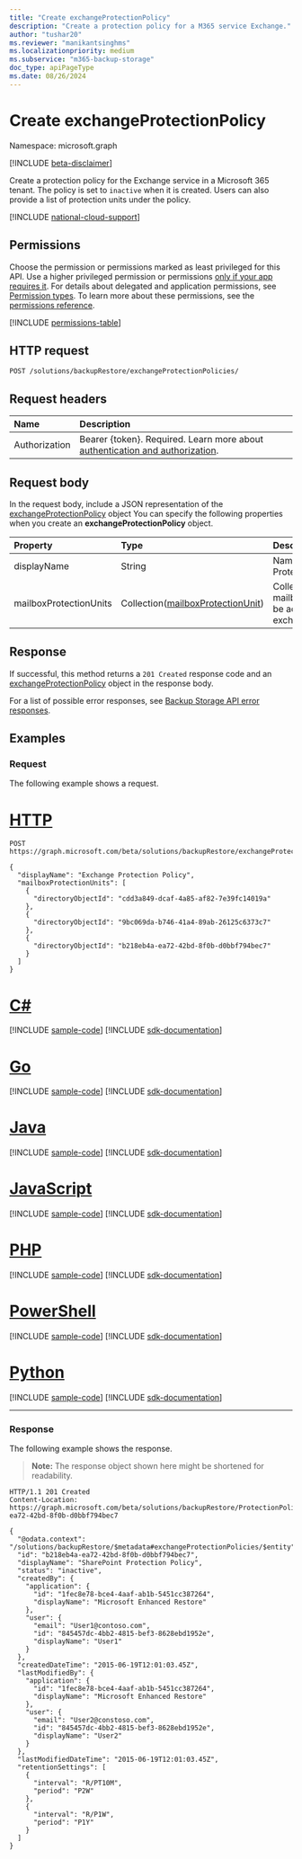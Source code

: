 ```yaml
---
title: "Create exchangeProtectionPolicy"
description: "Create a protection policy for a M365 service Exchange."
author: "tushar20"
ms.reviewer: "manikantsinghms"
ms.localizationpriority: medium
ms.subservice: "m365-backup-storage"
doc_type: apiPageType
ms.date: 08/26/2024
---
```


# Create exchangeProtectionPolicy

Namespace: microsoft.graph

[!INCLUDE [beta-disclaimer](../../includes/beta-disclaimer.md)]

Create a protection policy for the Exchange service in a Microsoft 365 tenant. The policy is set to `inactive` when it is created. Users can also provide a list of protection units under the policy.


[!INCLUDE [national-cloud-support](../../includes/global-only.md)]

## Permissions

Choose the permission or permissions marked as least privileged for this API. Use a higher privileged permission or permissions [only if your app requires it](/graph/permissions-overview#best-practices-for-using-microsoft-graph-permissions). For details about delegated and application permissions, see [Permission types](/graph/permissions-overview#permission-types). To learn more about these permissions, see the [permissions reference](/graph/permissions-reference).

<!-- { "blockType": "permissions", "name": "backuprestoreroot_post_exchangeprotectionpolicies" } -->
[!INCLUDE [permissions-table](../includes/permissions/backuprestoreroot-post-exchangeprotectionpolicies-permissions.md)]

## HTTP request

<!-- {
  "blockType": "ignored"
}
-->
``` http
POST /solutions/backupRestore/exchangeProtectionPolicies/
```

## Request headers

|Name|Description|
|:---|:---|
|Authorization|Bearer {token}. Required. Learn more about [authentication and authorization](/graph/auth/auth-concepts).|

## Request body

In the request body, include a JSON representation of the [exchangeProtectionPolicy](../resources/exchangeprotectionpolicy.md) object You can specify the following properties when you create an **exchangeProtectionPolicy** object.


|Property|Type|Description|
|:---|:---|:---|
|displayName|String|Name of the Exchange Protection Policy.|
|mailboxProtectionUnits|Collection([mailboxProtectionUnit](../resources/mailboxprotectionunit.md))|Collection of the mailboxProtectionUnits to be added to the exchangeProtectionPolicy.|

## Response

If successful, this method returns a `201 Created` response code and an [exchangeProtectionPolicy](../resources/exchangeprotectionpolicy.md) object in the response body.

For a list of possible error responses, see [Backup Storage API error responses](/graph/backup-storage-error-codes).

## Examples

### Request

The following example shows a request.
# [HTTP](#tab/http)
<!-- {
  "blockType": "request",
  "name": "exchangeprotectionpolicy_create"
}
-->

``` http
POST https://graph.microsoft.com/beta/solutions/backupRestore/exchangeProtectionPolicies

{
  "displayName": "Exchange Protection Policy",
  "mailboxProtectionUnits": [
    {
      "directoryObjectId": "cdd3a849-dcaf-4a85-af82-7e39fc14019a"
    },
    {
      "directoryObjectId": "9bc069da-b746-41a4-89ab-26125c6373c7"
    },
    {
      "directoryObjectId": "b218eb4a-ea72-42bd-8f0b-d0bbf794bec7"
    }
  ]
}
```

# [C#](#tab/csharp)
[!INCLUDE [sample-code](../includes/snippets/csharp/exchangeprotectionpolicy-create-csharp-snippets.md)]
[!INCLUDE [sdk-documentation](../includes/snippets/snippets-sdk-documentation-link.md)]

# [Go](#tab/go)
[!INCLUDE [sample-code](../includes/snippets/go/exchangeprotectionpolicy-create-go-snippets.md)]
[!INCLUDE [sdk-documentation](../includes/snippets/snippets-sdk-documentation-link.md)]

# [Java](#tab/java)
[!INCLUDE [sample-code](../includes/snippets/java/exchangeprotectionpolicy-create-java-snippets.md)]
[!INCLUDE [sdk-documentation](../includes/snippets/snippets-sdk-documentation-link.md)]

# [JavaScript](#tab/javascript)
[!INCLUDE [sample-code](../includes/snippets/javascript/exchangeprotectionpolicy-create-javascript-snippets.md)]
[!INCLUDE [sdk-documentation](../includes/snippets/snippets-sdk-documentation-link.md)]

# [PHP](#tab/php)
[!INCLUDE [sample-code](../includes/snippets/php/exchangeprotectionpolicy-create-php-snippets.md)]
[!INCLUDE [sdk-documentation](../includes/snippets/snippets-sdk-documentation-link.md)]

# [PowerShell](#tab/powershell)
[!INCLUDE [sample-code](../includes/snippets/powershell/exchangeprotectionpolicy-create-powershell-snippets.md)]
[!INCLUDE [sdk-documentation](../includes/snippets/snippets-sdk-documentation-link.md)]

# [Python](#tab/python)
[!INCLUDE [sample-code](../includes/snippets/python/exchangeprotectionpolicy-create-python-snippets.md)]
[!INCLUDE [sdk-documentation](../includes/snippets/snippets-sdk-documentation-link.md)]

---

### Response

The following example shows the response.
>**Note:** The response object shown here might be shortened for readability.
<!-- {
  "blockType": "response",
  "truncated": true,
  "@odata.type": "microsoft.graph.exchangeProtectionPolicy"
}
-->

``` http
HTTP/1.1 201 Created
Content-Location: https://graph.microsoft.com/beta/solutions/backupRestore/ProtectionPolicies/b218eb4a-ea72-42bd-8f0b-d0bbf794bec7

{
  "@odata.context": "/solutions/backupRestore/$metadata#exchangeProtectionPolicies/$entity",
  "id": "b218eb4a-ea72-42bd-8f0b-d0bbf794bec7",
  "displayName": "SharePoint Protection Policy",
  "status": "inactive",
  "createdBy": {
    "application": {
      "id": "1fec8e78-bce4-4aaf-ab1b-5451cc387264",
      "displayName": "Microsoft Enhanced Restore"
    },
    "user": {
      "email": "User1@contoso.com",
      "id": "845457dc-4bb2-4815-bef3-8628ebd1952e",
      "displayName": "User1"
    }
  },
  "createdDateTime": "2015-06-19T12:01:03.45Z",
  "lastModifiedBy": {
    "application": {
      "id": "1fec8e78-bce4-4aaf-ab1b-5451cc387264",
      "displayName": "Microsoft Enhanced Restore"
    },
    "user": {
      "email": "User2@constoso.com",
      "id": "845457dc-4bb2-4815-bef3-8628ebd1952e",
      "displayName": "User2"
    }
  },
  "lastModifiedDateTime": "2015-06-19T12:01:03.45Z",
  "retentionSettings": [
    {
      "interval": "R/PT10M",
      "period": "P2W"
    },
    {
      "interval": "R/P1W",
      "period": "P1Y"
    }
  ]
}
```
